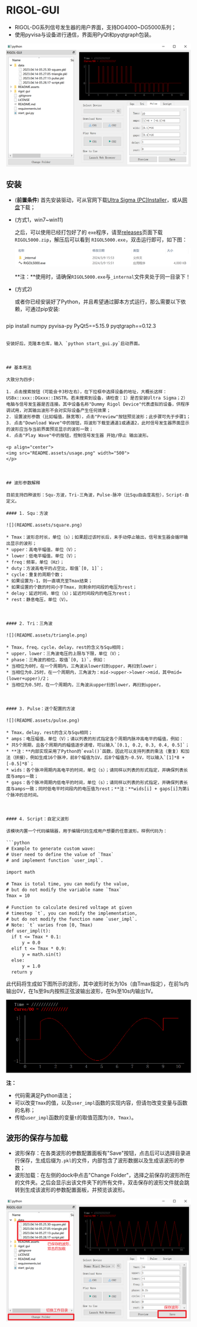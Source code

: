 # RIGOL-GUI
* RIGOL-DG系列信号发生器的用户界面，支持DG4000~DG5000系列；
* 使用pyvisa与设备进行通信，界面用PyQt和pyqtgraph包装。

![](README.assets/overview.png)



## 安装

* (**前置条件**) 首先安装驱动，可从官网下载[Ultra Sigma (PC)Installer](https://intsso.rigol.com/En/Index/listView/catid/28/tp/5/wd/Ultra%20Sigma%20(PC)Installer)，或从[网盘](https://pan.baidu.com/s/1ERE6q-mvIvuUgSQR2smAQw?pwd=4202)下载；

* (方式1，win7~win11)

  之后，可以使用已经打包好了的 `exe`程序，请至[releases](https://github.com/hhcaz/RIGOL-GUI/releases)页面下载`RIGOL5000.zip`，解压后可以看到 `RIGOL5000.exe`，双击运行即可，如下图：

  ![](README.assets/unzip.png)

  **注：**使用时，请确保`RIGOL5000.exe`与`_internal`文件夹处于同一目录下！

* (方式2)

  或者你已经安装好了Python，并且希望通过脚本方式运行，那么需要以下依赖，可通过pip安装: 
  
  ```
pip install numpy pyvisa-py PyQt5==5.15.9 pyqtgraph==0.12.3
  ```

  安装好后，克隆本仓库，输入 `python start_gui.py`启动界面。



## 基本用法

大致分为四步:

1. 点击搜索按钮（可能会卡3秒左右），在下拉框中选择设备的地址，大概长这样：USBx::xxx::DGxxx::INSTR。若未搜索到设备，请检查：1）是否安装Ultra Sigma；2）电脑与信号发生器是否连接。其中设备名称"Dummy Rigol Device"代表虚拟的设备，供程序调试用，对其输出波形不会对实际设备产生任何效果；
2. 设置波形参数（比如幅值，脉宽等），点击"Preview"按钮预览波形；此步骤可先于步骤1；
3. 点击"Download Wave"中的按钮，将波形下载至通道1或通道2，此时信号发生器界面显示的波形应当与当前界面预览显示的波形一致；
4. 点击"Play Wave"中的按钮，控制信号发生器 开始/停止 输出波形。

<p align="center">
<img src="README.assets/usage.png" width="500">
</p>



## 波形参数解释

目前支持四种波形：Squ-方波，Tri-三角波，Pulse-脉冲（比Squ自由度高些），Script-自定义。

#### 1. Squ：方波

![](README.assets/square.png)

* Tmax：波形总时长，单位（s）；如果超过该时长后，未手动停止输出，信号发生器会循环输出显示的波形；
* upper：高电平幅值，单位（V）；
* lower：低电平幅值，单位（V）；
* freq：频率，单位（Hz）；
* duty：方波高电平的占空比，取值`[0, 1]`；
* cycle：重复的周期个数；
  * 如果设置为-1，则一直填充至Tmax结束；
  * 如果设置的个数的时间小于Tmax，则剩余时间段的电压为rest；
* delay：延迟时间，单位（s）；延迟时间段内的电压为rest；
* rest：静息电压，单位（V）。



#### 2. Tri：三角波

![](README.assets/triangle.png)

* Tmax，freq，cycle，delay，rest的含义与Squ相同；
* upper，lower：三角波电压的上限与下限，单位（V）；
* phase：三角波的相位，取值`[0, 1)`，例如：
  * 当相位为0时，在一个周期内，三角波从lower扫到upper，再扫到lower；
  * 当相位为0.25时，在一个周期内，三角波为：mid->upper->lower->mid，其中mid=(lower+upper)/2；
  * 当相位为0.5时，在一个周期内，三角波从upper扫到lower，再扫到upper。



#### 3. Pulse：逐个配置的方波

![](README.assets/pulse.png)

* Tmax，delay，rest的含义与Squ相同；
* amps：电压幅值，单位（V）；请以列表的形式指定各个周期内脉冲高电平的幅值，例如：
  * 共5个周期，且各个周期内的幅值逐步递增，可以输入`[0.1, 0.2, 0.3, 0.4, 0.5]`；
  * **注：**内部实现采用了Python的`eval()`函数，因此可以支持列表的乘法（重复）和加法（拼接），例如生成16个脉冲，前8个幅值为1V，后8个幅值为-0.5V，可以输入`[1]*8 + [-0.5]*8`；
* wids：各个脉冲周期内高电平的时间，单位（s）；请同样以列表的形式指定，并确保列表长度与amps一致；
* gaps：各个脉冲周期内低电平的时间，单位（s）；请同样以列表的形式指定，并确保列表长度与amps一致；同时低电平时间段内的电压值为rest；**注：**wids[i] + gaps[i]为第i个脉冲的总时间。



#### 4. Script：自定义波形

该模块内置一个代码编辑器，用于编辑代码生成用户想要的任意波形。样例代码为：

```python
# Example to generate custom wave:
# User need to define the value of `Tmax`
# and implement function `user_impl`.

import math

# Tmax is total time, you can modify the value,
# but do not modify the variable name `Tmax`
Tmax = 10

# Function to calculate desired voltage at given
# timestep `t`, you can modify the implementation,
# but do not modify the function name `user_impl`.
# Note: `t` varies from [0, Tmax)
def user_impl(t):
    if t <= Tmax * 0.1:
        y = 0.0
    elif t <= Tmax * 0.9:
        y = math.sin(t)
    else:
        y = 1.0
    return y
```

此代码将生成如下图所示的波形，其中波形时长为10s（由Tmax指定），在前1s内输出0V，在1s至9s内按照正弦波输出波形，在9s至10s内输出1V。

![](README.assets/script.png)

**注：**

* 代码需满足Python语法；
* 可以改变`Tmax`的值，以及`user_impl`函数的实现内容，但请勿改变变量与函数的名称；
* 传给`user_impl`函数的变量`t`的取值范围为`[0, Tmax)`。



## 波形的保存与加载

* 波形保存：在各类波形的参数配置面板有"Save"按钮，点击后可以选择目录进行保存，生成后缀为`.pkl`的文件，内部包含了波形数据以及生成该波形的参数；
* 波形加载：在左侧的dock中点击"Change Folder"，选择之前保存的波形所在的文件夹。之后会显示出该文件夹下的所有文件，双击保存的波形文件就会跳转到生成该波形的参数配置面板，并预览该波形。

![](README.assets/save&load.png)


